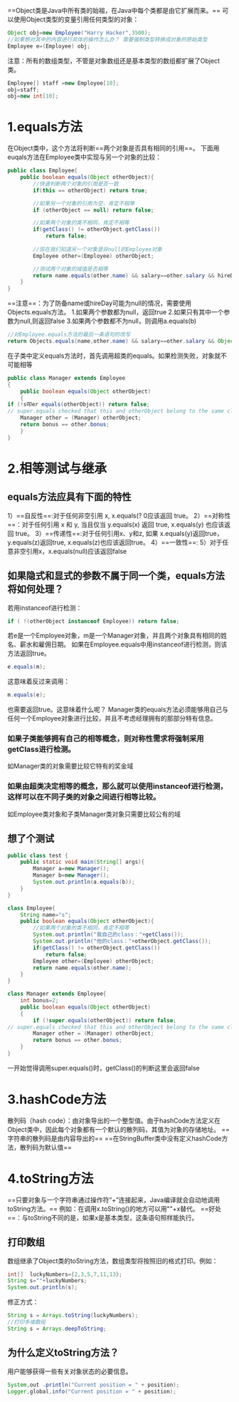 ==Object类是Java中所有类的始祖，在Java中每个类都是由它扩展而来。==
可以使用Object类型的变量引用任何类型的对象：
```java
Object obj=new Employee("Harry Hacker",3500);
//如果想对其中的内容进行具体的操作怎么办？ 需要强制类型转换成对象的原始类型
Employee e=(Employee) obj;
```
注意：所有的数组类型，不管是对象数组还是基本类型的数组都扩展了Object类。
```java
Employee[] staff =new Employee[10];
obj=staff;
obj=new int[10];
```

# 1.equals方法
在Object类中，这个方法将判断==两个对象是否具有相同的引用==。
下面用euqals方法在Employee类中实现与另一个对象的比较：
```java
public class Employee{
    public boolean equals(Object otherObject){
        //快速判断两个对象的引用是否一致
        if(this == otherObject) return true;

        //如果另一个对象的引用为空，肯定不相等
        if (otherObject == null) return false;

        //如果两个对象的类不相同，肯定不相等
        if(getClass() != otherObject.getClass())
            return false;
        
        //现在我们知道另一个对象是非null的Employee对象
        Employee other=(Employee) otherObject;

        //测试两个对象的域值是否相等
        return name.equals(other.name) && salary==other.salary && hireDay.equals(other.hireDay);
    }
}
```
==注意==：为了防备name或hireDay可能为null的情况，需要使用Objects.equals方法。
1.如果两个参数都为null，返回true
2.如果只有其中一个参数为null,则返回false
3.如果两个参数都不为null，则调用a.equals(b)
```java
//对Employee.equals方法的最后一条语句的改写
return Objects.equals(name,other.name) && salary==other.salary && Object.equals(hireDay,other.hireDay);
```

在子类中定义equals方法时，首先调用超类的equals。如果检测失败，对象就不可能相等
```java
public class Manager extends Employee 
{
    public boolean equals(Object otherObject) 
    {
if (!s叩er equals(otherObject)) return false; 
// super.equals checked that this and otherObject belong to the same class 
    Manager other = (Manager) otherObject; 
    return bonus == other.bonus;
    }
}
```

# 2.相等测试与继承
## equals方法应具有下面的特性
1）==自反性==:对于任何非空引用 x, x.equals(? 0应该返回 true。
2）==对称性==：对于任何引用 x 和 y, 当且仅当 y.equals(x) 返回 true, x.equals(y) 也应该返 回 true。
3）==传递性==:对于任何引用x、y和z, 如果 x.equals(y)返回true，y.equals(z)返回true, x.equals(z)也应该返回true。
4）==一致性==:
5）对于任意非空引用x，x.equals(null)应该返回false


## 如果隐式和显式的参数不属于同一个类，equals方法将如何处理？
若用instanceof进行检测：
```java
if ( !(otherObject instanceof Employee)) return false;
```
若e是一个Employee对象，m是一个Manager对象，并且两个对象具有相同的姓名、薪水和雇佣日期。
如果在Employee.equals中用instanceof进行检测，则该方法返回true。
```java
e.equals(m);
```
这意味着反过来调用：
```java
m.equals(e);
```
也需要返回true。这意味着什么呢？  Manager类的equals方法必须能够用自己与任何一个Employee对象进行比较，并且不考虑经理拥有的那部分特有信息。


### 如果子类能够拥有自己的相等概念，则对称性需求将强制采用getClass进行检测。
如Manager类的对象需要比较它特有的奖金域

### 如果由超类决定相等的概念，那么就可以使用instanceof进行检测，这样可以在不同子类的对象之间进行相等比较。
如Employee类对象和子类Manager类对象只需要比较公有的域


## 想了个测试
```java
public class test {
    public static void main(String[] args){
        Manager a=new Manager();
        Manager b=new Manager();
        System.out.println(a.equals(b));
    }
}

class Employee{
    String name="s";
    public boolean equals(Object otherObject){
        //如果两个对象的类不相同，肯定不相等
        System.out.println("我自己的class："+getClass());
        System.out.println("他的class："+otherObject.getClass());
        if(getClass() != otherObject.getClass())
            return false;
        Employee other=(Employee) otherObject;
        return name.equals(other.name);
    }
}

class Manager extends Employee{
    int bonus=2;
    public boolean equals(Object otherObject)
    {
        if (!super.equals(otherObject)) return false;
// super.equals checked that this and otherObject belong to the same class
        Manager other = (Manager) otherObject;
        return bonus == other.bonus;
    }
}
```
一开始觉得调用super.equals()时，getClass()的判断这里会返回false


# 3.hashCode方法
散列码（hash code）：由对象导出的一个整型值。由于hashCode方法定义在Object类中，因此每个对象都有一个默认的散列码，其值为对象的存储地址。
==字符串的散列码是由内容导出的==
==在StringBuffer类中没有定义hashCode方法，散列码为默认值==


# 4.toString方法
==只要对象与一个字符串通过操作符“+”连接起来，Java编译就会自动地调用toString方法。==
例如：在调用x.toString()的地方可以用""+x替代。 ==好处==：与toString不同的是，如果x是基本类型，这条语句照样能执行。

## 打印数组
数组继承了Object类的toString方法，数组类型将按照旧的格式打印。例如：
```java
int[]  luckyNumbers={2,3,5,7,11,13};
String s=""+luckyNumbers;
System.out.println(s);
```
修正方式：
```java
String s = Arrays.toString(luckyNumbers);
//打印多维数组
String s = Arrays.deepToString;
```
## 为什么定义toString方法？
用户能够获得一些有关对象状态的必要信息。
```java
System,out .println("Current position = " + position);
Logger,global,info("Current position = " + position);
```
